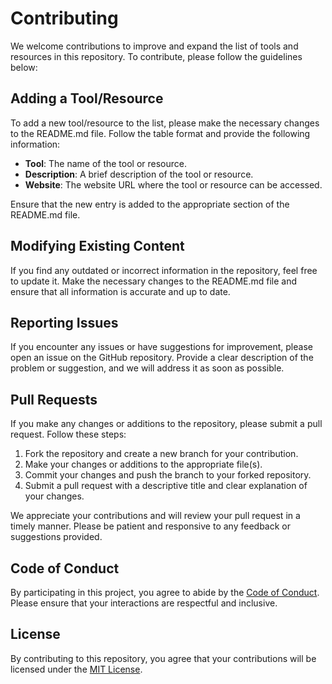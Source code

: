 # Contributing

We welcome contributions to improve and expand the list of tools and resources in this repository. To contribute, please follow the guidelines below:

## Adding a Tool/Resource

To add a new tool/resource to the list, please make the necessary changes to the README.md file. Follow the table format and provide the following information:

- **Tool**: The name of the tool or resource.
- **Description**: A brief description of the tool or resource.
- **Website**: The website URL where the tool or resource can be accessed.

Ensure that the new entry is added to the appropriate section of the README.md file.

## Modifying Existing Content

If you find any outdated or incorrect information in the repository, feel free to update it. Make the necessary changes to the README.md file and ensure that all information is accurate and up to date.

## Reporting Issues

If you encounter any issues or have suggestions for improvement, please open an issue on the GitHub repository. Provide a clear description of the problem or suggestion, and we will address it as soon as possible.

## Pull Requests

If you make any changes or additions to the repository, please submit a pull request. Follow these steps:

1. Fork the repository and create a new branch for your contribution.
2. Make your changes or additions to the appropriate file(s).
3. Commit your changes and push the branch to your forked repository.
4. Submit a pull request with a descriptive title and clear explanation of your changes.

We appreciate your contributions and will review your pull request in a timely manner. Please be patient and responsive to any feedback or suggestions provided.

## Code of Conduct

By participating in this project, you agree to abide by the [Code of Conduct](CODE_OF_CONDUCT.md). Please ensure that your interactions are respectful and inclusive.

## License

By contributing to this repository, you agree that your contributions will be licensed under the [MIT License](LICENSE).

